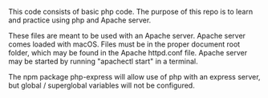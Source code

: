 This code consists of basic php code. The purpose of this repo is to learn and practice using php and Apache server.

These files are meant to be used with an Apache server. Apache server comes loaded with macOS. Files must be in the proper document root folder, which may be found in the Apache httpd.conf file. Apache server may be started by running "apachectl start" in a terminal.

The npm package php-express will allow use of php with an express server, but global / superglobal variables will not be configured.
